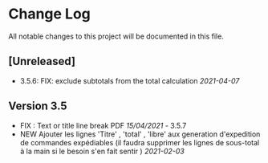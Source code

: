 # Change Log
All notable changes to this project will be documented in this file.

## [Unreleased]

- 3.5.6: FIX: exclude subtotals from the total calculation *2021-04-07*

## Version 3.5

- FIX : Text or title line break PDF *15/04/2021* - 3.5.7
- NEW Ajouter les lignes 'Titre' , 'total' , 'libre' aux generation d'expedition de commandes expédiables (il faudra supprimer les lignes de sous-total à la main si le besoin s'en fait sentir ) *2021-02-03*

